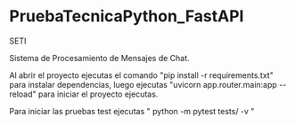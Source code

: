 # PruebaTecnicaPython_FastAPI

SETI

Sistema de Procesamiento de Mensajes
de Chat.

Al abrir el proyecto ejecutas el comando "pip install -r requirements.txt" para instalar dependencias, luego ejecutas  "uvicorn app.router.main:app --reload" para iniciar el proyecto ejecutas.

Para iniciar las pruebas test ejecutas " python -m pytest tests/ -v "
